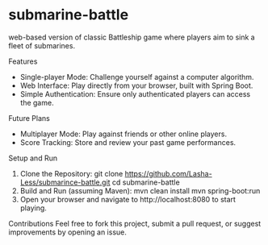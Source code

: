 # submarine-battle
web-based version of classic Battleship game where players aim to sink a fleet of submarines.

Features
- Single-player Mode: Challenge yourself against a computer algorithm.
- Web Interface: Play directly from your browser, built with Spring Boot.
- Simple Authentication: Ensure only authenticated players can access the game.

Future Plans
- Multiplayer Mode: Play against friends or other online players.
- Score Tracking: Store and review your past game performances.

Setup and Run
1. Clone the Repository:
  git clone <https://github.com/Lasha-Less/submarince-battle.git>
  cd submarine-battle
2. Build and Run (assuming Maven):
  mvn clean install
  mvn spring-boot:run
3. Open your browser and navigate to http://localhost:8080 to start playing.

Contributions
Feel free to fork this project, submit a pull request, or suggest improvements by opening an issue.
